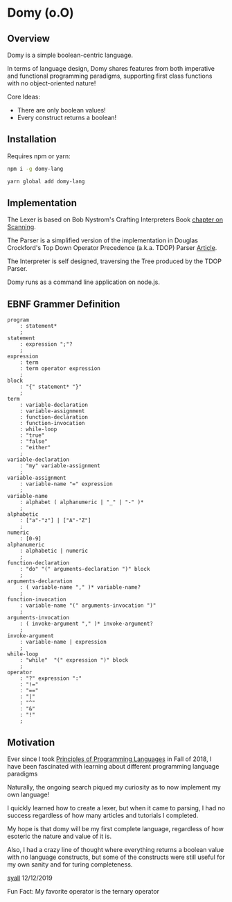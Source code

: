 # Domy (o.O)

## Overview

Domy is a simple boolean-centric language.

In terms of language design, Domy shares features from both imperative and functional programming paradigms, supporting first class functions with no object-oriented nature!

Core Ideas:

* There are only boolean values!
* Every construct returns a boolean!

## Installation

Requires npm or yarn:

```bash
npm i -g domy-lang
```

```bash
yarn global add domy-lang
```

## Implementation

The Lexer is based on Bob Nystrom's Crafting Interpreters Book [chapter on Scanning](http://craftinginterpreters.com/scanning.html).

The Parser is a simplified version of the implementation in Douglas Crockford's Top Down Operator Precedence (a.k.a. TDOP) Parser [Article](http://crockford.com/javascript/tdop/tdop.html).

The Interpreter is self designed, traversing the Tree produced by the TDOP Parser.

Domy runs as a command line application on node.js.

## EBNF Grammer Definition

```text
program
    : statement*
    ;
statement
    : expression ";"?
    ;
expression
    : term
    : term operator expression
    ;
block
    : "{" statement* "}"
    ;
term
    : variable-declaration
    : variable-assignment
    : function-declaration
    : function-invocation
    : while-loop
    : "true"
    : "false"
    : "either"
    ;
variable-declaration
    : "my" variable-assignment
    ;
variable-assignment
    : variable-name "=" expression
    ;
variable-name
    : alphabet ( alphanumeric | "_" | "-" )*
    ;
alphabetic
    : ["a"-"z"] | ["A"-"Z"]
    ;
numeric
    : [0-9]
alphanumeric
    : alphabetic | numeric
    ;
function-declaration
    : "do" "(" arguments-declaration ")" block
    ;
arguments-declaration
    : ( variable-name "," )* variable-name?
    ;
function-invocation
    : variable-name "(" arguments-invocation ")"
    ;
arguments-invocation
    : ( invoke-argument "," )* invoke-argument?
    ;
invoke-argument
    : variable-name | expression
    ;
while-loop
    : "while"  "(" expression ")" block
    ;
operator
    : "?" expression ":"
    : "!="
    : "=="
    : "|"
    : "^"
    : "&"
    : "!"
    ;
```

## Motivation

Ever since I took [Principles of Programming Languages](https://www.cs.rutgers.edu/courses/principles-of-programming-languages) in Fall of 2018, I have been fascinated with learning about different programming language paradigms

Naturally, the ongoing search piqued my curiosity as to now implement my own language!

I quickly learned how to create a lexer, but when it came to parsing, I had no success regardless of how many articles and tutorials I completed.

My hope is that domy will be my first complete language, regardless of how esoteric the nature and value of it is.

Also, I had a crazy line of thought where everything returns a boolean value with no language constructs, but some of the constructs were still useful for my own sanity and for turing completeness.

[syall](https://github.com/syall)
12/12/2019

Fun Fact: My favorite operator is the ternary operator
